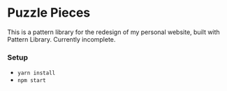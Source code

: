 # Puzzle Pieces

This is a pattern library for the redesign of my personal website, built with Pattern Library. Currently incomplete.

### Setup

* `yarn install`
* `npm start`